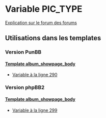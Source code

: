 # Variable PIC_TYPE
[Explication sur le forum des forums](http://forum.forumactif.com/t294113-listing-des-variables#PIC_TYPE)
## Utilisations dans les templates
### Version PunBB
#### [Template album_showpage_body](punbb/album_showpage_body.md)
* [Variable à la ligne 290](../punbb/album_showpage_body.tpl#L290)
### Version phpBB2
#### [Template album_showpage_body](subsilver/album_showpage_body.md)
* [Variable à la ligne 299](../subsilver/album_showpage_body.tpl#L299)